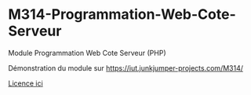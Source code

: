 # M314-Programmation-Web-Cote-Serveur

Module Programmation Web Cote Serveur (PHP)

Démonstration du module sur https://iut.junkjumper-projects.com/M314/

[Licence ici](https://github.com/2019-2020-IUT/M314-Programmation-Web-Cote-Serveur/blob/master/LICENSE.md)
